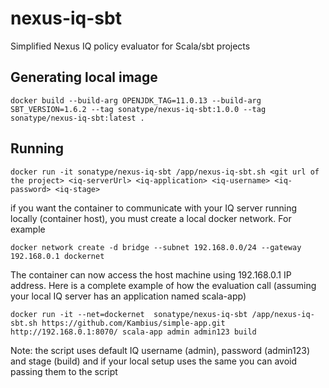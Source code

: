 # nexus-iq-sbt
Simplified Nexus IQ policy evaluator for Scala/sbt projects

## Generating local image
```shell
docker build --build-arg OPENJDK_TAG=11.0.13 --build-arg SBT_VERSION=1.6.2 --tag sonatype/nexus-iq-sbt:1.0.0 --tag sonatype/nexus-iq-sbt:latest .
```

## Running
```shell
docker run -it sonatype/nexus-iq-sbt /app/nexus-iq-sbt.sh <git url of the project> <iq-serverUrl> <iq-application> <iq-username> <iq-password> <iq-stage>
```

if you want the container to communicate with your IQ server running locally (container host), you must create a local docker network. 
For example
```shell
docker network create -d bridge --subnet 192.168.0.0/24 --gateway 192.168.0.1 dockernet
```

The container can now access the host machine using 192.168.0.1 IP address. Here is a complete example of how the evaluation call (assuming your local IQ server has an application named scala-app)
```shell
docker run -it --net=dockernet  sonatype/nexus-iq-sbt /app/nexus-iq-sbt.sh https://github.com/Kambius/simple-app.git http://192.168.0.1:8070/ scala-app admin admin123 build
```

Note: the script uses default IQ username (admin), password (admin123) and stage (build) and if your local setup uses the same you can avoid passing them to the script   
